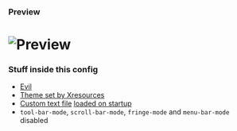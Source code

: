 ### Preview
![Preview](https://github.com/That1M8Head/.emacs.d/raw/main/emacs-screenie.png)
========================================
### Stuff inside this config
+ [Evil](https://github.com/emacs-evil/evil)
+ [Theme set by Xresources](https://github.com/That1M8Head/.emacs.d/blob/main/.Xresources)
+ [Custom text file](https://github.com/That1M8Head/.emacs.d/blob/main/startup.txt) [loaded on startup](https://github.com/That1M8Head/.emacs.d/blob/main/init.el#L16)
+ `tool-bar-mode`, `scroll-bar-mode`, `fringe-mode` and `menu-bar-mode` disabled
